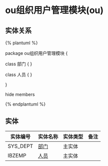 # ou组织用户管理模块(ou)

  

## 实体关系
{% plantuml %}

package ou组织用户管理模块 {

class 部门 {
}

class 人员 {
}



}

hide members

{% endplantuml %}


## 实体

| 实体编号    |    实体名称    |  实体类型     |  备注  |
| --------   |------------| -----   |  -------- | 
|SYS_DEPT|[部门](ou/SysDepartment.md)|主实体|&nbsp;|
|IBZEMP|[人员](ou/SysEmployee.md)|主实体|&nbsp;|
